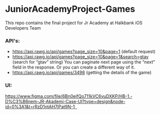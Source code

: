 # JuniorAcademyProject-Games
This repo contains the final project for Jr Academy at Halkbank iOS Developers Team

### API's: 
- https://api.rawg.io/api/games?page_size=10&page=1 (default request)
- https://api.rawg.io/api/games?page_size=10&page=1&search=gtav (search for “gtav” string)
You can paginate next page using the “next” field in the response. Or you can create a different way of it.
- https://api.rawg.io/api/games/3498 (getting the details of the game)

### UI: 
https://www.figma.com/file/6Bn0eifQo711kVC6vuDXKP/HB-1.-D%C3%B6nem-JR-Akademi-Case-UI?type=design&node-id=0%3A1&t=rRzD1ntAH7lPat9N-1  

